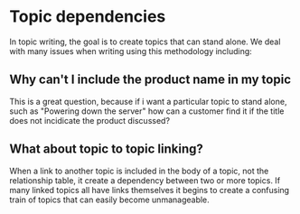 # Topic dependencies

In topic writing, the goal is to create topics that can stand alone. We deal with many issues when writing using this methodology including:

## Why can't I include the product name in my topic

This is a great question, because if i want a particular topic to stand alone, such as "Powering down the server" how can a customer find it if the title does not incidicate the product discussed?

## What about topic to topic linking? 

When a link to another topic is included in the body of a topic, not the relationship table, it create a dependency between two or more topics. If many linked topics all have links themselves it begins to create a confusing train of topics that can easily become unmanageable.